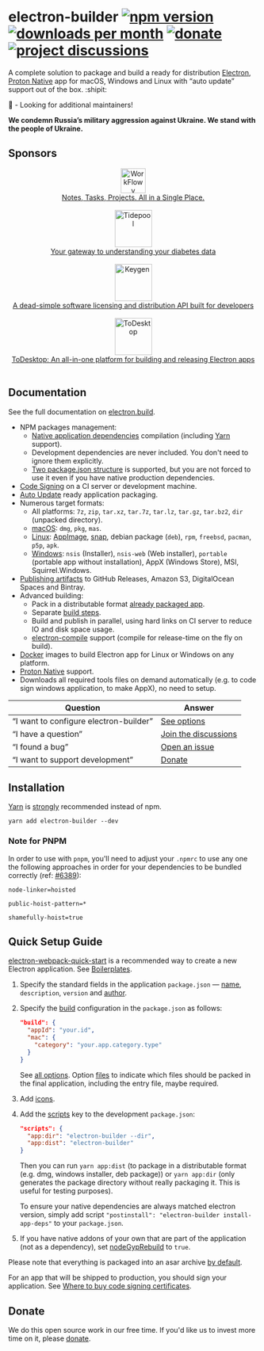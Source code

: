 # electron-builder [![npm version](https://img.shields.io/npm/v/electron-builder.svg?label=latest)](https://www.npmjs.com/package/electron-builder) [![downloads per month](https://img.shields.io/npm/dm/electron-builder.svg)](https://yarn.pm/electron-builder) [![donate](https://img.shields.io/badge/donate-donorbox-brightgreen.svg)](https://www.electron.build/donate) [![project discussions](https://img.shields.io/badge/discuss-on_github-blue.svg)](https://github.com/electron-userland/electron-builder/discussions)
A complete solution to package and build a ready for distribution [Electron](https://electronjs.org), [Proton Native](https://proton-native.js.org/) app for macOS, Windows and Linux with “auto update” support out of the box. :shipit:

:large_orange_diamond: - Looking for additional maintainers!

**We condemn Russia’s military aggression against Ukraine. We stand with the people of Ukraine.**

## Sponsors

<div align="center">
<a href="https://workflowy.com">
<div>
<img src="https://workflowy.com/media/i/icon-28x28.png" alt="WorkFlowy" title="WorkFlowy" height="50" align="middle"/>
</div>
Notes, Tasks, Projects. All in a Single Place.
</a>
<br>
<br>
<a href="https://tidepool.org">
<div>
<img src="https://www.electron.build/sponsor-logos/Tidepool_Logo_Light.svg" alt="Tidepool" title="Tidepool" height="75" align="middle"/>
</div>
Your gateway to understanding your diabetes data
</a>
<br>
<br>
<a href="https://keygen.sh/?via=electron-builder">
<div>
<img src="https://keygen.sh/images/badge.png" alt="Keygen" title="Keygen" height="75" align="middle"/>
</div>
A dead-simple software licensing and distribution API built for developers
</a>
<br>
<br>
<a href="https://www.todesktop.com/electron?utm_source=electron-builder">
<div>
<img src="https://www.todesktop.com/new-logo/todesktop-logo.png" alt="ToDesktop" title="ToDesktop" height="75" align="middle"/>
</div>
ToDesktop: An all-in-one platform for building and releasing Electron apps
</a>
<br>
<br>
</div>

## Documentation

See the full documentation on [electron.build](https://www.electron.build).

* NPM packages management:
    * [Native application dependencies](https://electron.atom.io/docs/tutorial/using-native-node-modules/) compilation (including [Yarn](http://yarnpkg.com/) support).
    * Development dependencies are never included. You don't need to ignore them explicitly.
    * [Two package.json structure](https://www.electron.build/tutorials/two-package-structure) is supported, but you are not forced to use it even if you have native production dependencies.
* [Code Signing](https://www.electron.build/code-signing) on a CI server or development machine.
* [Auto Update](https://www.electron.build/auto-update) ready application packaging.
* Numerous target formats:
    * All platforms: `7z`, `zip`, `tar.xz`, `tar.7z`, `tar.lz`, `tar.gz`, `tar.bz2`, `dir` (unpacked directory).
    * [macOS](https://www.electron.build/configuration/mac): `dmg`, `pkg`, `mas`.
    * [Linux](https://www.electron.build/configuration/linux): [AppImage](http://appimage.org), [snap](http://snapcraft.io), debian package (`deb`), `rpm`, `freebsd`, `pacman`, `p5p`, `apk`.
    * [Windows](https://www.electron.build/configuration/win): `nsis` (Installer), `nsis-web` (Web installer), `portable` (portable app without installation), AppX (Windows Store), MSI, Squirrel.Windows.
* [Publishing artifacts](https://www.electron.build/configuration/publish) to GitHub Releases, Amazon S3, DigitalOcean Spaces and Bintray.
* Advanced building:
    * Pack in a distributable format [already packaged app](https://www.electron.build/#pack-only-in-a-distributable-format).
    * Separate [build steps](https://github.com/electron-userland/electron-builder/issues/1102#issuecomment-271845854).
    * Build and publish in parallel, using hard links on CI server to reduce IO and disk space usage.
    * [electron-compile](https://github.com/electron/electron-compile) support (compile for release-time on the fly on build).
* [Docker](https://www.electron.build/multi-platform-build#docker) images to build Electron app for Linux or Windows on any platform.
* [Proton Native](https://www.electron.build/configuration/configuration/#proton-native) support.
* Downloads all required tools files on demand automatically (e.g. to code sign windows application, to make AppX), no need to setup.

| Question | Answer |
|----------|-------|
| “I want to configure electron-builder” | [See options](https://electron.build/configuration/configuration) |
| “I have a question” | [Join the discussions](https://github.com/electron-userland/electron-builder/discussions) |
| “I found a bug” | [Open an issue](https://github.com/electron-userland/electron-builder/issues/new) |
| “I want to support development” | [Donate](https://www.electron.build/donate) |

## Installation
[Yarn](http://yarnpkg.com/) is [strongly](https://github.com/electron-userland/electron-builder/issues/1147#issuecomment-276284477) recommended instead of npm.

`yarn add electron-builder --dev`

### Note for PNPM

In order to use with `pnpm`, you'll need to adjust your `.npmrc` to use any one the following approaches in order for your dependencies to be bundled correctly (ref: [#6389](https://github.com/electron-userland/electron-builder/issues/6289#issuecomment-1042620422)):
```
node-linker=hoisted
```
```
public-hoist-pattern=*
```
```
shamefully-hoist=true
```

## Quick Setup Guide

[electron-webpack-quick-start](https://github.com/electron-userland/electron-webpack-quick-start) is a recommended way to create a new Electron application. See [Boilerplates](https://www.electron.build/#boilerplates).

1. Specify the standard fields in the application `package.json` — [name](https://electron.build/configuration/configuration#Metadata-name), `description`, `version` and [author](https://docs.npmjs.com/files/package.json#people-fields-author-contributors).

2. Specify the [build](https://electron.build/configuration/configuration#build) configuration in the `package.json` as follows:
    ```json
    "build": {
      "appId": "your.id",
      "mac": {
        "category": "your.app.category.type"
      }
    }
    ```
   See [all options](https://www.electron.build/configuration/configuration). Option [files](https://www.electron.build/configuration/contents#files) to indicate which files should be packed in the final application, including the entry file, maybe required.

3. Add [icons](https://www.electron.build/icons).

4. Add the [scripts](https://docs.npmjs.com/cli/run-script) key to the development `package.json`:
    ```json
    "scripts": {
      "app:dir": "electron-builder --dir",
      "app:dist": "electron-builder"
    }
    ```
    Then you can run `yarn app:dist` (to package in a distributable format (e.g. dmg, windows installer, deb package)) or `yarn app:dir` (only generates the package directory without really packaging it. This is useful for testing purposes).

    To ensure your native dependencies are always matched electron version, simply add script `"postinstall": "electron-builder install-app-deps"` to your `package.json`.

5. If you have native addons of your own that are part of the application (not as a dependency), set [nodeGypRebuild](https://www.electron.build/configuration/configuration#Configuration-nodeGypRebuild) to `true`.

Please note that everything is packaged into an asar archive [by default](https://electron.build/configuration/configuration#Configuration-asar).

For an app that will be shipped to production, you should sign your application. See [Where to buy code signing certificates](https://www.electron.build/code-signing#where-to-buy-code-signing-certificate).

## Donate

We do this open source work in our free time. If you'd like us to invest more time on it, please [donate](https://www.electron.build/donate).
